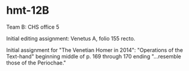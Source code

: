 hmt-12B
=======

Team B:  CHS office 5


Initial editing assignment:  Venetus A, folio 155 recto.


Initial assignment for "The Venetian Homer in 2014":  "Operations of the Text-hand" beginning middle of p. 169 through 170 ending "...resemble those of the Periochae."
